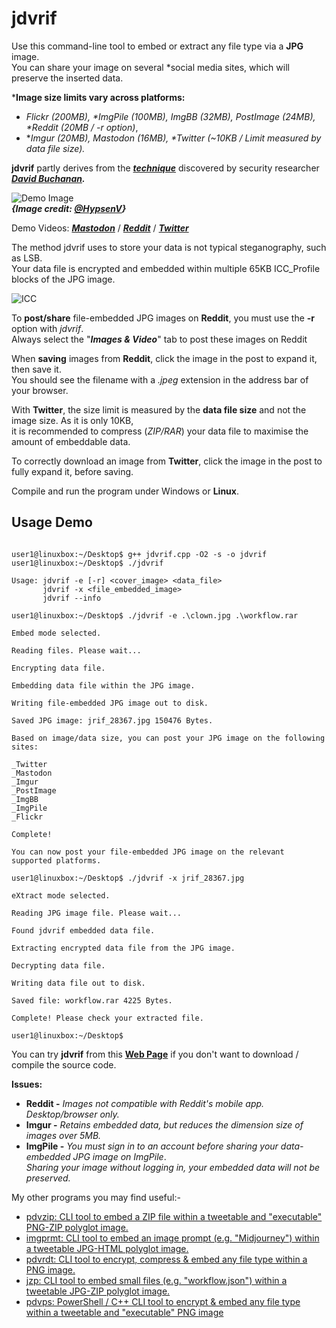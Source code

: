 # jdvrif

Use this command-line tool to embed or extract any file type via a **JPG** image.  
You can share your image on several *social media sites, which will preserve the inserted data. 

\***Image size limits vary across platforms:**
* *Flickr (200MB), \*ImgPile (100MB), ImgBB (32MB), PostImage (24MB), \*Reddit (20MB / -r option)*,
* \**Imgur (20MB), Mastodon (16MB), \*Twitter (~10KB / Limit measured by data file size).*
  
**jdvrif** partly derives from the ***[technique](https://www.vice.com/en/article/bj4wxm/tiny-picture-twitter-complete-works-of-shakespeare-steganography)*** discovered by security researcher ***[David Buchanan](https://www.da.vidbuchanan.co.uk/).*** 

![Demo Image](https://github.com/CleasbyCode/jdvrif/blob/main/demo_image/jrif_22878.jpg)  
***{Image credit: [@HypsenV](https://twitter.com/HypsenV/status/1745859031787356301)}***

Demo Videos: [***Mastodon***](https://youtu.be/OKFTfWf-8oc) / [***Reddit***](https://youtu.be/lWVT8Oi5-cg) / [***Twitter***](https://youtu.be/h_PHmYe4M1E)

The method jdvrif uses to store your data is not typical steganography, such as LSB.  
Your data file is encrypted and embedded within multiple 65KB ICC_Profile blocks of the JPG image.  

![ICC](https://github.com/CleasbyCode/jdvrif/blob/main/demo_image/icc.png)  

To **post/share** file-embedded JPG images on **Reddit**, you must use the **-r** option with *jdvrif*.  
Always select the "***Images & Video***" tab to post these images on Reddit

When **saving** images from **Reddit**, click the image in the post to expand it, then save it.  
You should see the filename with a *.jpeg* extension in the address bar of your browser.  

With **Twitter**, the size limit is measured by the **data file size** and not the image size. As it is only 10KB,  
it is recommended to compress (*ZIP/RAR*) your data file to maximise the amount of embeddable data.  

To correctly download an image from **Twitter**, click the image in the post to fully expand it, before saving.

Compile and run the program under Windows or **Linux**.

## Usage Demo

```console

user1@linuxbox:~/Desktop$ g++ jdvrif.cpp -O2 -s -o jdvrif
user1@linuxbox:~/Desktop$ ./jdvrif 

Usage: jdvrif -e [-r] <cover_image> <data_file>  
       jdvrif -x <file_embedded_image>  
       jdvrif --info

user1@linuxbox:~/Desktop$ ./jdvrif -e .\clown.jpg .\workflow.rar
  
Embed mode selected.

Reading files. Please wait...

Encrypting data file.

Embedding data file within the JPG image.

Writing file-embedded JPG image out to disk.

Saved JPG image: jrif_28367.jpg 150476 Bytes.

Based on image/data size, you can post your JPG image on the following sites:

_Twitter
_Mastodon
_Imgur
_PostImage
_ImgBB
_ImgPile
_Flickr

Complete!

You can now post your file-embedded JPG image on the relevant supported platforms.

user1@linuxbox:~/Desktop$ ./jdvrif -x jrif_28367.jpg

eXtract mode selected.

Reading JPG image file. Please wait...

Found jdvrif embedded data file.

Extracting encrypted data file from the JPG image.

Decrypting data file.

Writing data file out to disk.

Saved file: workflow.rar 4225 Bytes.

Complete! Please check your extracted file.

user1@linuxbox:~/Desktop$ 

```
You can try **jdvrif** from this [**Web Page**](https://cleasbycode.co.uk/jdvrif/index/) if you don't want to download / compile the source code.

**Issues:**
* **Reddit -** *Images not compatible with Reddit's mobile app. Desktop/browser only.*
* **Imgur -** *Retains embedded data, but reduces the dimension size of images over 5MB.*
* **ImgPile -** *You must sign in to an account before sharing your data-embedded JPG image on ImgPile*.  
*Sharing your image without logging in, your embedded data will not be preserved.*

My other programs you may find useful:-  

* [pdvzip: CLI tool to embed a ZIP file within a tweetable and "executable" PNG-ZIP polyglot image.](https://github.com/CleasbyCode/pdvzip)
* [imgprmt: CLI tool to embed an image prompt (e.g. "Midjourney") within a tweetable JPG-HTML polyglot image.](https://github.com/CleasbyCode/imgprmt)
* [pdvrdt: CLI tool to encrypt, compress & embed any file type within a PNG image.](https://github.com/CleasbyCode/pdvrdt)
* [jzp: CLI tool to embed small files (e.g. "workflow.json") within a tweetable JPG-ZIP polyglot image.](https://github.com/CleasbyCode/jzp) 
* [pdvps: PowerShell / C++ CLI tool to encrypt & embed any file type within a tweetable and "executable" PNG image](https://github.com/CleasbyCode/pdvps)   

##

